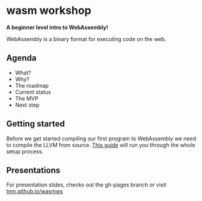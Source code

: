 # wasm workshop

**A beginner level intro to WebAssembly!**

WebAssembly is a binary format for executing code on the web.

## Agenda

* What?
* Why?
* The roadmap
* Current status
* The MVP
* Next step


## Getting started

Before we get started compiling our first program to WebAssembly we need to compile the LLVM from source. [This guide](http://webassembly.org/getting-started/developers-guide/) will run you through the whole setup process.

## Presentations

For presentation slides, checko out the gh-pages branch or visit [tmn.github.io/wasmws](https://tmn.github.io/wasmws)
